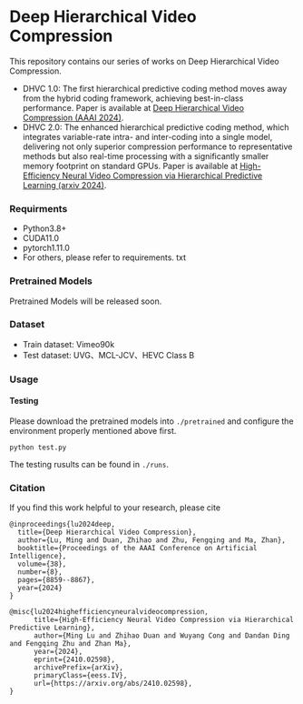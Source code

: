 # Deep Hierarchical Video Compression

This repository contains our series of works on Deep Hierarchical Video Compression.

* DHVC 1.0: The first hierarchical predictive coding method moves away from the hybrid coding framework, achieving best-in-class performance. Paper is available at [Deep Hierarchical Video Compression (AAAI 2024)](https://ojs.aaai.org/index.php/AAAI/article/view/28733).
* DHVC 2.0: The enhanced hierarchical predictive coding method, which integrates variable-rate intra- and inter-coding into a single model, delivering not only superior compression performance to representative methods but
 also real-time processing with a significantly smaller memory footprint on standard GPUs. Paper is available at [High-Efficiency Neural Video Compression
 via Hierarchical Predictive Learning (arxiv 2024)](https://arxiv.org/pdf/2410.02598).

### Requirments

- Python3.8+
- CUDA11.0
- pytorch1.11.0
- For others, please refer to requirements. txt

### Pretrained Models

Pretrained Models will be released soon.

### Dataset

* Train dataset: Vimeo90k
* Test dataset: UVG、MCL-JCV、HEVC Class B


### Usage

#### Testing

Please download the pretrained models into `./pretrained` and configure the environment properly mentioned above first.

```shell
python test.py
```

The testing rusults can be found in `./runs`.


### Citation

If you find this work helpful to your research, please cite

```
@inproceedings{lu2024deep,
  title={Deep Hierarchical Video Compression},
  author={Lu, Ming and Duan, Zhihao and Zhu, Fengqing and Ma, Zhan},
  booktitle={Proceedings of the AAAI Conference on Artificial Intelligence},
  volume={38},
  number={8},
  pages={8859--8867},
  year={2024}
}

@misc{lu2024highefficiencyneuralvideocompression,
      title={High-Efficiency Neural Video Compression via Hierarchical Predictive Learning}, 
      author={Ming Lu and Zhihao Duan and Wuyang Cong and Dandan Ding and Fengqing Zhu and Zhan Ma},
      year={2024},
      eprint={2410.02598},
      archivePrefix={arXiv},
      primaryClass={eess.IV},
      url={https://arxiv.org/abs/2410.02598}, 
}
```

